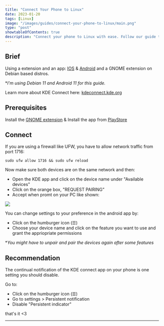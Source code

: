 ```yaml
---
title: "Connect Your Phone to Linux"
date: 2023-01-20
tags: [Linux]
image: "/images/guides/connect-your-phone-to-linux/main.png"
type: "post"
showtableOfContents: true
description: "Connect your phone to Linux with ease. Follow our guide to transfer files, backup data, and more seamlessly between your devices."
---
```


## Brief
Using a extension and an app: [IOS](https://apps.apple.com/app/kde-connect/id1580245991) & [Android](https://play.google.com/store/apps/details?id=org.kde.kdeconnect_tp) and a GNOME extension on Debian based distros.

**I'm using Debian 11 and Android 11 for this guide.*

Learn more about KDE Connect here: [kdeconnect.kde.org](https://kdeconnect.kde.org/)

## Prerequisites
Install the [GNOME extension](https://extensions.gnome.org/extension/1319/gsconnect/) & Install the app from [PlayStore](https://play.google.com/store/apps/details?id=org.kde.kdeconnect_tp)

## Connect
If you are using a firewall like UFW, you have to allow network traffic from port 1716: 
```
sudo ufw allow 1716 && sudo ufw reload
```

Now make sure both devices are on the same network and then: 

- Open the KDE app and click on the device name under "Available devices" 
- Click on the orange box, "REQUEST PAIRING" 
- Accept when promt on your PC like shown:

![](/images/guides/connect-your-phone-to-linux/2023.png)

You can change settings to your preference in the android app by: 
- Click on the humburger icon (☰)
- Choose your device name and click on the feature you want to use and grant the appriopriate permissions

**You might have to unpair and pair the devices again after some features*

## Recommendation
The continual notification of the KDE connect app on your phone is one setting you should disable.

Go to:
- Click on the humburger icon (☰)
- Go to settings > Persistent notification
- Disable "Persistent indicator" 

that's it <3

---

  